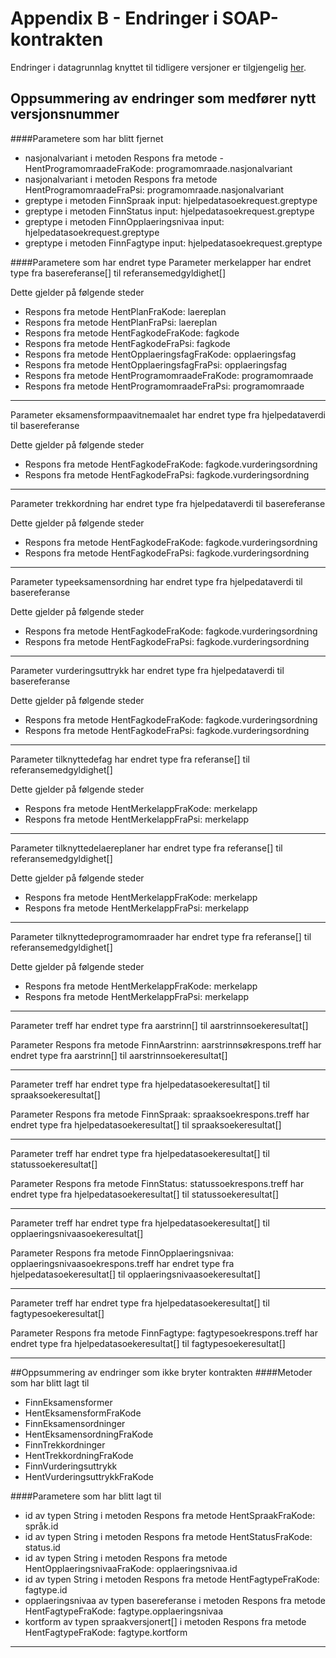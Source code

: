 # Appendix B - Endringer i SOAP-kontrakten

Endringer i datagrunnlag knyttet til tidligere versjoner er tilgjengelig [her](https://kl06-doc.gitbooks.io/kl06-public/content/appendix_b.html).

## Oppsummering av endringer som medfører nytt versjonsnummer
####Parametere som har blitt fjernet
- nasjonalvariant i metoden Respons fra metode - HentProgramomraadeFraKode: programomraade.nasjonalvariant
- nasjonalvariant i metoden Respons fra metode HentProgramomraadeFraPsi: programomraade.nasjonalvariant
- greptype i metoden FinnSpraak input: hjelpedatasoekrequest.greptype
- greptype i metoden FinnStatus input: hjelpedatasoekrequest.greptype
- greptype i metoden FinnOpplaeringsnivaa input: hjelpedatasoekrequest.greptype
- greptype i metoden FinnFagtype input: hjelpedatasoekrequest.greptype

####Parametere som har endret type
Parameter merkelapper har endret type fra basereferanse[] til referansemedgyldighet[]

Dette gjelder på følgende steder

- Respons fra metode HentPlanFraKode: laereplan
- Respons fra metode HentPlanFraPsi: laereplan
- Respons fra metode HentFagkodeFraKode: fagkode
- Respons fra metode HentFagkodeFraPsi: fagkode
- Respons fra metode HentOpplaeringsfagFraKode: opplaeringsfag
- Respons fra metode HentOpplaeringsfagFraPsi: opplaeringsfag
- Respons fra metode HentProgramomraadeFraKode: programomraade
- Respons fra metode HentProgramomraadeFraPsi: programomraade

---
Parameter eksamensformpaavitnemaalet har endret type fra hjelpedataverdi til basereferanse

Dette gjelder på følgende steder

- Respons fra metode HentFagkodeFraKode: fagkode.vurderingsordning
- Respons fra metode HentFagkodeFraPsi: fagkode.vurderingsordning

---
Parameter trekkordning har endret type fra hjelpedataverdi til basereferanse

Dette gjelder på følgende steder

- Respons fra metode HentFagkodeFraKode: fagkode.vurderingsordning
- Respons fra metode HentFagkodeFraPsi: fagkode.vurderingsordning

---
Parameter typeeksamensordning har endret type fra hjelpedataverdi til basereferanse

Dette gjelder på følgende steder

- Respons fra metode HentFagkodeFraKode: fagkode.vurderingsordning
- Respons fra metode HentFagkodeFraPsi: fagkode.vurderingsordning

---
Parameter vurderingsuttrykk har endret type fra hjelpedataverdi til basereferanse

Dette gjelder på følgende steder

- Respons fra metode HentFagkodeFraKode: fagkode.vurderingsordning
- Respons fra metode HentFagkodeFraPsi: fagkode.vurderingsordning

---
Parameter tilknyttedefag har endret type fra referanse[] til referansemedgyldighet[]

Dette gjelder på følgende steder

- Respons fra metode HentMerkelappFraKode: merkelapp
- Respons fra metode HentMerkelappFraPsi: merkelapp

---
Parameter tilknyttedelaereplaner har endret type fra referanse[] til referansemedgyldighet[]

Dette gjelder på følgende steder

- Respons fra metode HentMerkelappFraKode: merkelapp
- Respons fra metode HentMerkelappFraPsi: merkelapp

---
Parameter tilknyttedeprogramomraader har endret type fra referanse[] til referansemedgyldighet[]

Dette gjelder på følgende steder

- Respons fra metode HentMerkelappFraKode: merkelapp
- Respons fra metode HentMerkelappFraPsi: merkelapp

---
Parameter treff har endret type fra aarstrinn[] til aarstrinnsoekeresultat[]

Parameter Respons fra metode FinnAarstrinn: aarstrinnsøkrespons.treff har endret type fra aarstrinn[] til aarstrinnsoekeresultat[]

---
Parameter treff har endret type fra hjelpedatasoekeresultat[] til spraaksoekeresultat[]

Parameter Respons fra metode FinnSpraak: spraaksoekrespons.treff har endret type fra hjelpedatasoekeresultat[] til spraaksoekeresultat[]

---
Parameter treff har endret type fra hjelpedatasoekeresultat[] til statussoekeresultat[]

Parameter Respons fra metode FinnStatus: statussoekrespons.treff har endret type fra hjelpedatasoekeresultat[] til statussoekeresultat[]

---
Parameter treff har endret type fra hjelpedatasoekeresultat[] til opplaeringsnivaasoekeresultat[]

Parameter Respons fra metode FinnOpplaeringsnivaa: opplaeringsnivaasoekrespons.treff har endret type fra hjelpedatasoekeresultat[] til opplaeringsnivaasoekeresultat[]

---
Parameter treff har endret type fra hjelpedatasoekeresultat[] til fagtypesoekeresultat[]

Parameter Respons fra metode FinnFagtype: fagtypesoekrespons.treff har endret type fra hjelpedatasoekeresultat[] til fagtypesoekeresultat[]

---
##Oppsummering av endringer som ikke bryter kontrakten
####Metoder som har blitt lagt til
- FinnEksamensformer
- HentEksamensformFraKode
- FinnEksamensordninger
- HentEksamensordningFraKode
- FinnTrekkordninger
- HentTrekkordningFraKode
- FinnVurderingsuttrykk
- HentVurderingsuttrykkFraKode

####Parametere som har blitt lagt til
- id av typen String i metoden Respons fra metode HentSpraakFraKode: språk.id
- id av typen String i metoden Respons fra metode HentStatusFraKode: status.id
- id av typen String i metoden Respons fra metode HentOpplaeringsnivaaFraKode: opplaeringsnivaa.id
- id av typen String i metoden Respons fra metode HentFagtypeFraKode: fagtype.id
- opplaeringsnivaa av typen basereferanse i metoden Respons fra metode HentFagtypeFraKode: fagtype.opplaeringsnivaa
- kortform av typen spraakversjonert[] i metoden Respons fra metode HentFagtypeFraKode: fagtype.kortform

---

